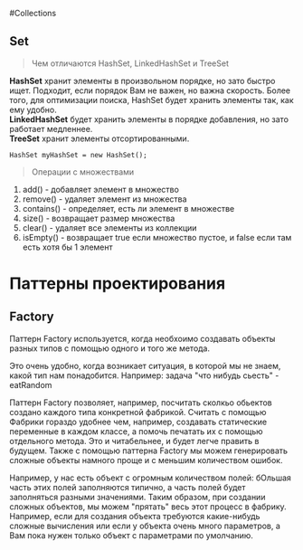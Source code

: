 #Collections
## Set
>Чем отличаются HashSet, LinkedHashSet и TreeSet

<b>HashSet</b> хранит элементы в произвольном порядке, но зато быстро ищет. Подходит, если порядок Вам не важен, но важна скорость. Более того, для оптимизации поиска, HashSet будет хранить элементы так, как ему удобно.
<br/><b>LinkedHashSet</b> будет хранить элементы в порядке добавления, но зато работает медленнее.
<br/><b>TreeSet</b> хранит элементы отсортированными.

<code>HashSet<String> myHashSet = new HashSet<String>();</code>

>Операции с множествами
1. add() - добавляет элемент в множество
2. remove() - удаляет элемент из множества
3. contains() - определяет, есть ли элемент в множестве
4. size() - возвращает размер множества
5. clear() - удаляет все элементы из коллекции
6. isEmpty() - возвращает true если множество пустое, и false если там есть хотя бы 1 элемент

# Паттерны проектирования
## Factory

Паттерн Factory используется, когда необхоимо создавать объекты разных типов с помощью одного и того же метода. 

Это очень удобно, когда возникает ситуация, в которой мы не знаем, какой тип нам понадобится.
Например: задача "что нибудь сьесть" - eatRandom

Паттерн Factory позволяет, например, посчитать сколкьо обьектов создано каждого типа конкретной фабрикой.
Считать с помощью Фабрики гораздо удобнее чем, например, создавать статические переменные в каждом классе, а помочь печатать их с помощью отдельного метода. Это и читабельнее, и будет легче править в будущем.
Также с помощью паттерна Factory мы можем генерировать сложные объекты намного проще и с меньшим количеством ошибок.

Например, у нас есть объект с огромным количеством полей:
бОльшая часть этих полей заполняются типично, а часть полей будет заполняться разными значениями.
Таким образом, при создании сложных объектов, мы можем "прятать" весь этот процесс в фабрику. 
Например, если для создания объекта требуются какие-нибудь сложные вычисления или если у объекта очень много параметров, а Вам пока нужен только объект с параметрами по умолчанию.